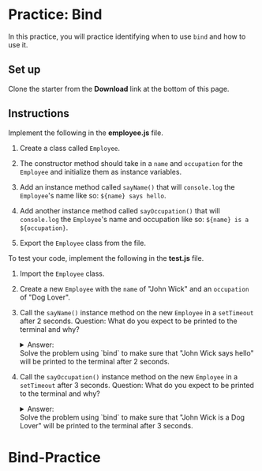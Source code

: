# Practice: Bind

In this practice, you will practice identifying when to use `bind` and how to
use it.

## Set up

Clone the starter from the **Download** link at the bottom of this page.

## Instructions

Implement the following in the __employee.js__ file.

1. Create a class called `Employee`.

2. The constructor method should take in a `name` and `occupation` for the
   `Employee` and initialize them as instance variables.

3. Add an instance method called `sayName()` that will `console.log` the
   `Employee`'s name like so: `${name} says hello`.

4. Add another instance method called `sayOccupation()` that will `console.log`
   the `Employee`'s name and occupation like so: `${name} is a ${occupation}`.

5. Export the `Employee` class from the file.

To test your code, implement the following in the __test.js__ file.

1. Import the `Employee` class.

2. Create a new `Employee` with the `name` of "John Wick" and an `occupation` of
   "Dog Lover".

3. Call the `sayName()` instance method on the new `Employee` in a `setTimeout`
   after 2 seconds. Question: What do you expect to be printed to the terminal
   and why?
   <details><summary>Answer: </summary>"undefined says hello" will be printed
   to the terminal because the `sayName()` instance method on the new `Employee`
   was invoked function-style by the `setTimeout` after 2 seconds.</details>
   Solve the problem using `bind` to make sure that "John Wick says hello" will
   be printed to the terminal after 2 seconds.

3. Call the `sayOccupation()` instance method on the new `Employee` in a
   `setTimeout` after 3 seconds. Question: What do you expect to be printed to
   the terminal and why?
   <details><summary>Answer: </summary>"undefined is a undefined" will be printed
   to the terminal because the `sayOccupation()` instance method on the new
   `Employee` was invoked function-style by the `setTimeout` after 3
   seconds.</details>
   Solve the problem using `bind` to make sure that "John Wick is a Dog Lover"
   will be printed to the terminal after 3 seconds.
# Bind-Practice

